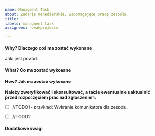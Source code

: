 ```yaml
---
name: Managment Task
about: Zadanie menedżerskie, wspomagające pracę zespołu.
title: ''
labels: managment task
assignees: nowakprojects

---
```


#### Why? Dlaczego coś ma zostać wykonane
Jaki jest powód.

#### What? Co ma zostać wykonane

#### How? Jak ma zostać wykonane
**Należy zweryfikować i skonsultować, a także ewentualnie uaktualnić przed rozpoczęciem prac nad zgłoszeniem.**
- [ ] //TODO1 - przykład: Wybranie komunikatora dla zespołu.
- [ ] //TODO2



#### Dodatkowe uwagi
